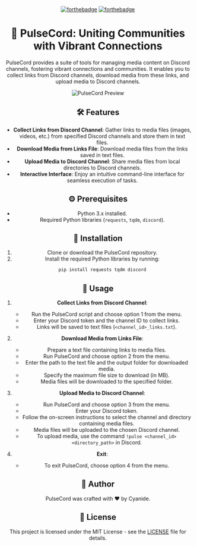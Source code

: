 ﻿﻿﻿﻿<div align="center">
    

[![forthebadge](https://forthebadge.com/images/badges/fuck-it-ship-it.svg)](https://forthebadge.com)
[![forthebadge](https://forthebadge.com/images/badges/made-with-python.svg)](https://forthebadge.com)

# 🚀 PulseCord: Uniting Communities with Vibrant Connections

PulseCord provides a suite of tools for managing media content on Discord channels, fostering vibrant connections and communities. It enables you to collect links from Discord channels, download media from these links, and upload media to Discord channels.

![PulseCord Preview](https://i.imgur.com/FCSp3Ip.png)

## 🛠️ Features

- **Collect Links from Discord Channel**: Gather links to media files (images, videos, etc.) from specified Discord channels and store them in text files.
- **Download Media from Links File**: Download media files from the links saved in text files.
- **Upload Media to Discord Channel**: Share media files from local directories to Discord channels.
- **Interactive Interface**: Enjoy an intuitive command-line interface for seamless execution of tasks.

## ⚙️ Prerequisites

- Python 3.x installed.
- Required Python libraries (`requests`, `tqdm`, `discord`).

## 📝 Installation

1. Clone or download the PulseCord repository.
2. Install the required Python libraries by running:
    ```bash
    pip install requests tqdm discord
    ```

## 🚦 Usage

1. **Collect Links from Discord Channel**:
    - Run the PulseCord script and choose option 1 from the menu.
    - Enter your Discord token and the channel ID to collect links.
    - Links will be saved to text files (`<channel_id>_links.txt`).

2. **Download Media from Links File**:
    - Prepare a text file containing links to media files.
    - Run PulseCord and choose option 2 from the menu.
    - Enter the path to the text file and the output folder for downloaded media.
    - Specify the maximum file size to download (in MB).
    - Media files will be downloaded to the specified folder.

3. **Upload Media to Discord Channel**:
    - Run PulseCord and choose option 3 from the menu.
    - Enter your Discord token.
    - Follow the on-screen instructions to select the channel and directory containing media files.
    - Media files will be uploaded to the chosen Discord channel.
    - To upload media, use the command `!pulse <channel_id> <directory_path>` in Discord.

4. **Exit**:
    - To exit PulseCord, choose option 4 from the menu.

## 📝 Author

PulseCord was crafted with ❤️‍ by Cyanide.

## 📄 License

This project is licensed under the MIT License - see the [LICENSE](LICENSE) file for details.
